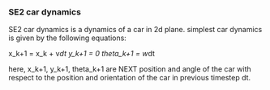 ### SE2 car dynamics

SE2 car dynamics is a dynamics of a car in 2d plane. simplest car dynamics is given by the following equations:

x_k+1 = x_k + v*dt
y_k+1 = 0
theta_k+1 = w*dt

here, x_k+1, y_k+1, theta_k+1 are NEXT position and angle of the car with respect to the position and orientation of the car in previous timestep dt.
